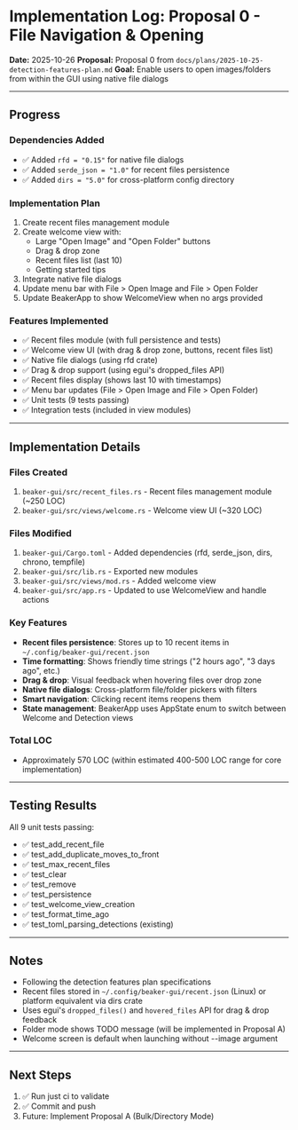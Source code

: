 # Implementation Log: Proposal 0 - File Navigation & Opening

**Date:** 2025-10-26
**Proposal:** Proposal 0 from `docs/plans/2025-10-25-detection-features-plan.md`
**Goal:** Enable users to open images/folders from within the GUI using native file dialogs

---

## Progress

### Dependencies Added
- ✅ Added `rfd = "0.15"` for native file dialogs
- ✅ Added `serde_json = "1.0"` for recent files persistence
- ✅ Added `dirs = "5.0"` for cross-platform config directory

### Implementation Plan
1. Create recent files management module
2. Create welcome view with:
   - Large "Open Image" and "Open Folder" buttons
   - Drag & drop zone
   - Recent files list (last 10)
   - Getting started tips
3. Integrate native file dialogs
4. Update menu bar with File > Open Image and File > Open Folder
5. Update BeakerApp to show WelcomeView when no args provided

### Features Implemented
- ✅ Recent files module (with full persistence and tests)
- ✅ Welcome view UI (with drag & drop zone, buttons, recent files list)
- ✅ Native file dialogs (using rfd crate)
- ✅ Drag & drop support (using egui's dropped_files API)
- ✅ Recent files display (shows last 10 with timestamps)
- ✅ Menu bar updates (File > Open Image and File > Open Folder)
- ✅ Unit tests (9 tests passing)
- ✅ Integration tests (included in view modules)

---

## Implementation Details

### Files Created
1. `beaker-gui/src/recent_files.rs` - Recent files management module (~250 LOC)
2. `beaker-gui/src/views/welcome.rs` - Welcome view UI (~320 LOC)

### Files Modified
1. `beaker-gui/Cargo.toml` - Added dependencies (rfd, serde_json, dirs, chrono, tempfile)
2. `beaker-gui/src/lib.rs` - Exported new modules
3. `beaker-gui/src/views/mod.rs` - Added welcome view
4. `beaker-gui/src/app.rs` - Updated to use WelcomeView and handle actions

### Key Features
- **Recent files persistence**: Stores up to 10 recent items in `~/.config/beaker-gui/recent.json`
- **Time formatting**: Shows friendly time strings ("2 hours ago", "3 days ago", etc.)
- **Drag & drop**: Visual feedback when hovering files over drop zone
- **Native file dialogs**: Cross-platform file/folder pickers with filters
- **Smart navigation**: Clicking recent items reopens them
- **State management**: BeakerApp uses AppState enum to switch between Welcome and Detection views

### Total LOC
- Approximately 570 LOC (within estimated 400-500 LOC range for core implementation)

---

## Testing Results
All 9 unit tests passing:
- ✅ test_add_recent_file
- ✅ test_add_duplicate_moves_to_front
- ✅ test_max_recent_files
- ✅ test_clear
- ✅ test_remove
- ✅ test_persistence
- ✅ test_welcome_view_creation
- ✅ test_format_time_ago
- ✅ test_toml_parsing_detections (existing)

---

## Notes
- Following the detection features plan specifications
- Recent files stored in `~/.config/beaker-gui/recent.json` (Linux) or platform equivalent via dirs crate
- Uses egui's `dropped_files()` and `hovered_files` API for drag & drop feedback
- Folder mode shows TODO message (will be implemented in Proposal A)
- Welcome screen is default when launching without --image argument

---

## Next Steps
1. ✅ Run just ci to validate
2. ✅ Commit and push
3. Future: Implement Proposal A (Bulk/Directory Mode)

